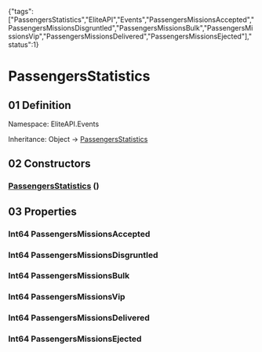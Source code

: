 {"tags":["PassengersStatistics","EliteAPI","Events","PassengersMissionsAccepted","PassengersMissionsDisgruntled","PassengersMissionsBulk","PassengersMissionsVip","PassengersMissionsDelivered","PassengersMissionsEjected"],"status":1}

# PassengersStatistics

## 01 Definition

Namespace: <span class='code'>EliteAPI.Events</span>

Inheritance: <span class='code'>Object</span> → <span class='code'>[PassengersStatistics](../../EliteAPI/Events/PassengersStatistics.html)</span>

## 02 Constructors

### <span class='code'>[PassengersStatistics](../../EliteAPI/Events/PassengersStatistics.html)</span> ()

## 03 Properties

### <span class='code'>Int64</span> PassengersMissionsAccepted

### <span class='code'>Int64</span> PassengersMissionsDisgruntled

### <span class='code'>Int64</span> PassengersMissionsBulk

### <span class='code'>Int64</span> PassengersMissionsVip

### <span class='code'>Int64</span> PassengersMissionsDelivered

### <span class='code'>Int64</span> PassengersMissionsEjected

